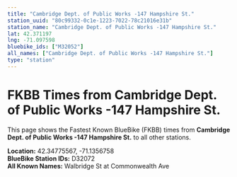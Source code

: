 ```yaml
---
title: "Cambridge Dept. of Public Works -147 Hampshire St."
station_uuid: "80c99332-0c1e-1223-7022-78c21016e31b"
station_name: "Cambridge Dept. of Public Works -147 Hampshire St."
lat: 42.371197
lng: -71.097598
bluebike_ids: ["M32052"]
all_names: ["Cambridge Dept. of Public Works -147 Hampshire St."]
type: "station"
---
```


# FKBB Times from Cambridge Dept. of Public Works -147 Hampshire St.

This page shows the Fastest Known BlueBike (FKBB) times from **Cambridge Dept. of Public Works -147 Hampshire St.** to all other stations.

**Location:** 42.34775567, -71.1356758  
**BlueBike Station IDs:** D32072  
**All Known Names:** Walbridge St at Commonwealth Ave

